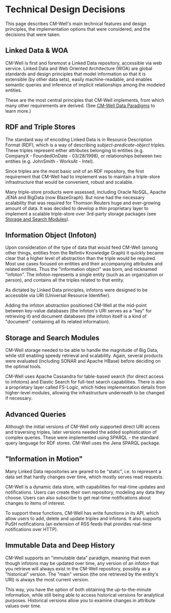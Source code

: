 # Technical Design Decisions

This page describes CM-Well's main technical features and design principles, the implementation options that were considered, and the decisions that were taken.

<a name="hdr1"></a>
## Linked Data & WOA

CM-Well is first and foremost a Linked Data repository, accessible via web service. Linked Data and Web Oriented Architecture (WOA) are global standards and design principles that model information so that it is extensible (by other data sets), easily machine-readable, and enables semantic queries and inference of implicit relationships among the modeled entities.

These are the most central principles that CM-Well implements, from which many other requirements are derived. (See [CM-Well Data Paradigms](../Introduction/Intro.CM-WellDataParadigms.md) to learn more.)

<a name="hdr2"></a>
## RDF and Triple Stores
The standard way of encoding Linked Data is in Resource Description Format (RDF), which is a way of describing *subject-predicate-object* triples. These triples represent either attributes belonging to entities (e.g. CompanyX - FoundedOnDate - 03/28/1998), or relationships between two entities (e.g. JohnSmith - WorksAt - Intel).

Since triples are the most basic unit of an RDF repository, the first requirement that CM-Well had to implement was to maintain a triple-store infrastructure that would be convenient, robust and scalable.

Many triple-store products were assessed, including Oracle NoSQL, Apache JENA and BigData (now BlazeGraph). But none had the necessary scalability that was required for Thomson Reuters huge and ever-growing amount of data. It was decided to develop a thin proprietary layer to implement a scalable triple-store over 3rd-party storage packages (see [Storage and Search Modules](#hdr4)).

<a name="hdr3"></a>
## Information Object (Infoton)
Upon consideration of the type of data that would feed CM-Well (among other things, entities from the Refintiv Knowledge Graph) it quickly became clear that a higher level of abstraction than the triple would be required. Most use cases focused on entities and their accompanying attributes and related entities. Thus the "information object" was born, and nicknamed "infoton". The infoton represents a single entity (such as an organization or person), and contains all the triples related to that entity.

As dictated by Linked Data principles, infotons were designed to be accessible via URI (Universal Resource Identifier).

Adding the infoton abstraction positioned CM-Well at the mid-point between key-value databases (the infoton's URI serves as a "key" for retrieving it) and document databases (the infoton itself is a kind of "document" containing all its related information).

<a name="hdr4"></a>
## Storage and Search Modules
CM-Well storage needed to be able to handle the magnitude of Big Data, while still enabling speedy retrieval and scalability. Again, several products were evaluated (including SONAR and Apache HBase) before deciding on the optimal tools.

CM-Well uses Apache Cassandra for table-based search (for direct access to infotons) and Elastic Search for full-text search capabilities. There is also a proprietary layer called FS-Logic, which hides implementation details from higher-level modules, allowing the infrastructure underneath to be changed if necessary.

<a name="hdr5"></a>
## Advanced Queries
Although the initial versions of CM-Well only supported direct URI access and traversing triples, later versions needed the added sophistication of complex queries. These were implemented using SPARQL - the standard query language for RDF stores. CM-Well uses the Jena SPARQL package.

<a name="hdr6"></a>
## "Information in Motion"
Many Linked Data repositories are geared to be "static", i.e. to represent a data set that hardly changes over time, which mostly serves read requests.

CM-Well is a dynamic data store, with capabilities for real-time updates and notifications. Users can create their own repository, modeling any data they choose. Users can also subscribe to get real-time notifications about changes to items of interest.

To support these functions, CM-Well has write functions in its API, which allow users to add, delete and update triples and infotons. It also supports PuSH notifications (an extension of RSS feeds that provides real-time notifications over HTTP).

<a name="hdr7"></a>
## Immutable Data and Deep History
CM-Well supports an "immutable data" paradigm, meaning that even though infotons may be updated over time, any version of an infoton that you retrieve will always exist in the CM-Well repository, possibly as a "historical" version. The "main" version (the one retrieved by the entity's URI) is always the most current version.

This way, you have the option of both obtaining the up-to-the-minute information, while still being able to access historical versions for analytical purposes.
Historical versions allow you to examine changes in attribute values over time.


